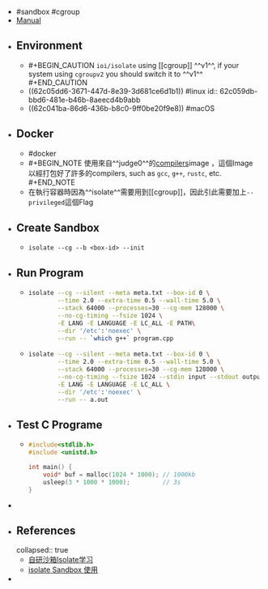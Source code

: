 - #sandbox #cgroup
- [Manual](http://www.ucw.cz/moe/isolate.1.html#_name)
- ## Environment
	- #+BEGIN_CAUTION
	  `ioi/isolate` using [[cgroup]] ^^v1^^, if your system using `cgroupv2` you should switch it to ^^v1^^
	  #+END_CAUTION
	- ((62c05dd6-3671-447d-8e39-3d681ce6d1b1)) #linux
	  id:: 62c059db-bbd6-481e-b46b-8aeecd4b9abb
	- ((62c041ba-86d6-436b-b8c0-9ff0be20f9e8))  #macOS
- ## Docker
	- #docker
	- #+BEGIN_NOTE
	  使用來自^^judge0^^的[compilers](https://hub.docker.com/r/judge0/compilers)image ，這個Image以經打包好了許多的compilers, such as `gcc`, `g++`, `rustc`, etc.
	  #+END_NOTE
	- 在執行容器時因為^^isolate^^需要用到[[cgroup]]，因此引此需要加上`--privileged`這個Flag
- ## Create Sandbox
	- `isolate --cg --b <box-id> --init`
- ## Run Program
	- ```bash
	  isolate --cg --silent --meta meta.txt --box-id 0 \
	          --time 2.0 --extra-time 0.5 --wall-time 5.0 \
	          --stack 64000 --processes=30 --cg-mem 128000 \
	          --no-cg-timing --fsize 1024 \
	          -E LANG -E LANGUAGE -E LC_ALL -E PATH\
	          --dir '/etc':'noexec' \
	          --run -- `which g++` program.cpp
	  ```
	- ```bash
	  isolate --cg --silent --meta meta.txt --box-id 0 \
	          --time 2.0 --extra-time 0.5 --wall-time 5.0 \
	          --stack 64000 --processes=30 --cg-mem 128000 \
	          --no-cg-timing --fsize 1024 --stdin input --stdout output \
	          -E LANG -E LANGUAGE -E LC_ALL \
	          --dir '/etc':'noexec' \
	          --run -- a.out
	  ```
- ## Test C Programe
	- ```c
	  #include<stdlib.h>
	  #include <unistd.h>
	  
	  int main() {
	      void* buf = malloc(1024 * 1000); // 1000kb
	      usleep(3 * 1000 * 1000);         // 3s
	  }
	  ```
-
- ## References
  collapsed:: true
	- [自研沙箱Isolate学习](https://juejin.cn/post/6927151461625233416)
	- [isolate Sandbox 使用](https://tracyliu1220.github.io/2020/09/22/2020-09-22-Sandbox-ioi-isolate/)
-